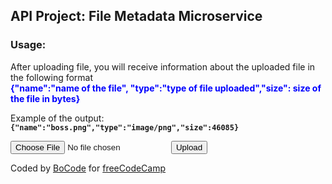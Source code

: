 <div class="container">

## API Project: File Metadata Microservice

### Usage:

After uploading file, you will receive information about the uploaded file in the following format  
**<font color="blue">{"name":"name of the file", "type":"type of file uploaded","size": size of the file in bytes}</font>**

Example of the output: **`{"name":"boss.png","type":"image/png","size":46085}`**

<div class="view">

<form enctype="multipart/form-data" method="POST" action="/api/fileanalyse"><input id="inputfield" type="file" name="upfile"> <input id="button" type="submit" value="Upload"></form>

</div>

</div>

<div class="footer">

Coded by [BoCode](https://github.com/BoCode84) for [freeCodeCamp](http://www.freecodecamp.com)

</div>
